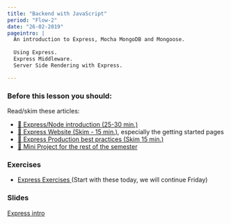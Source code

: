 ```yaml
---
title: "Backend with JavaScript"
period: "Flow-2"
date: "26-02-2019"
pageintro: | 
  An introduction to Express, Mocha MongoDB and Mongoose.
  
  Using Express. 
  Express Middleware. 
  Server Side Rendering with Express.

---
```


### Before this lesson you should:

<!--readings_begin-->
Read/skim these articles:
- [:book: Express/Node introduction (25-30 min.)](https://developer.mozilla.org/en-US/docs/Learn/Server-side/Express_Nodejs/Introduction)
- [:book: Express Website (Skim - 15 min.)](https://expressjs.com/en/starter/installing.html), especially the getting started pages 
- [:book: Express Production best practices (Skim 15 min.)](https://expressjs.com/en/advanced/best-practice-performance.html)
- [:book: Mini Project for the rest of the semester](https://docs.google.com/document/d/15e4a8zho6wdFrBCxYlstGZYlP1wgwjEWM_NYpjcW__0/edit?usp=sharing)
<!--readings_end-->


### Exercises
<!--exercises_begin-->
- [Express Exercises ](https://docs.google.com/document/d/14nub9BzWpDbfxyFDLDNVmJaxPIYOOxblgT3owpv1j0Y/edit?usp=sharing) (Start with these today, we will continue Friday)  
<!--exercises_end-->

### Slides
[Express intro](http://slides.mydemos.dk/express1/express1.html#1)